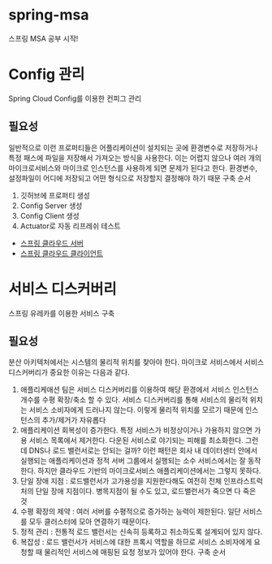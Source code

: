 # spring-msa
스프링 MSA 공부 시작!

# Config 관리
Spring Cloud Config를 이용한 컨피그 관리
## 필요성
일반적으로 이런 프로퍼티들은 어플리케이션이 설치되는 곳에 환경변수로 저장하거나 특정 패스에 파일을 저장해서 가져오는 방식을 사용한다.
이는 어렵지 않으나 여러 개의 마이크로서비스와 마이크로 인스턴스를 사용하게 되면 문제가 된다고 한다.
환경변수, 설정파일이 어디에 저장되고 어떤 형식으로 저장할지 결정해야 하기 때문
구축 순서  
1. 깃허브에 프로퍼티 생성
2. Config Server 생성
3. Config Client 생성
4. Actuator로 자동 리프레쉬 테스트  
- [스프링 클라우드 서버](https://github.com/ssisksl77/spring-msa/tree/master/spring-config-server)  
- [스프링 클라우드 클라이언트](https://github.com/ssisksl77/spring-msa/tree/master/spring-config-client-1)

# 서비스 디스커버리
스프링 유레카를 이용한 서비스 구축
## 필요성
분산 아키텍처에서는 시스템의 물리적 위치를 찾아야 한다. 마이크로 서비스에서 서비스 디스커버리가 중요한 이유는 다음과 같다.
1. 애플리케애션 팀은 서비스 디스커버리를 이용하여 해당 환경에서 서비스 인스턴스 개수를 수평 확장/축소 할 수 있다. 서비스 디스커버리를 통해 서비스의 물리적 위치는 서비스 소비자에게 드러나지 않는다. 이렇게 물리적 위치를 모르기 때문에 인스턴스의 추가/제거가 자유롭다
2. 애플리케이션 회복성이 증가한다. 특정 서비스가 비정상이거나 가용하지 않으면 가용 서비스 목록에서 제거한다. 다운된 서비스로 야기되는 피해를 최소화한다.
그런데 DNS나 로드 밸런서로는 안되는 걸까?  이런 패턴은 회사 내 데이터센터 안에서 실행되는 애플리케이션과 정적 서버 그룹에서 실행되는 소수 서비스에서는 잘 동작한다. 하지만 클라우드 기반의 마이크로서비스 애플리케이션에서는 그렇지 못하다.
1. 단일 장애 지점 : 로드밸런서가 고가용성을 지원한다해도 여전히 전체 인프라스트럭처의 단일 장애 지점이다. 병목지점이 될 수도 있고, 로드밸런서가 죽으면 다 죽은 것
2. 수평 확장의 제약 : 여러 서버를 수평적으로 증가하는 능력이 제한된다. 일단 서비스를 모두 클러스터에 모아 연결하기 때문이다. 
3. 정적 관리 : 전통적 로드 밸런서는 신속히 등록하고 취소하도록 설계되어 있지 않다. 
4. 복잡성 : 로드 밸런서가 서비스에 대한 프록시 역할을 하므로 서비스 소비자에게 요청할 때 물리적인 서비스에 매핑된 요청 정보가 있어야 한다.
구축 순서
